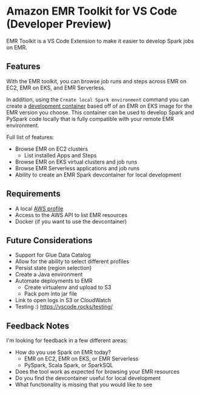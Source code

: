 # Amazon EMR Toolkit for VS Code (Developer Preview)

EMR Toolkit is a VS Code Extension to make it easier to develop Spark jobs on EMR.

## Features

With the EMR toolkit, you can browse job runs and steps across EMR on EC2, EMR on EKS, and EMR Serverless. 

In addition, using the `Create local Spark environment` command you can create a [development container](https://code.visualstudio.com/docs/remote/containers) based off of an EMR on EKS image for the EMR version you choose. This container can be used to develop Spark and PySpark code locally that is fully compatible with your remote EMR environment.

Full list of features:

* Browse EMR on EC2 clusters
    * List installed Apps and Steps
* Browse EMR on EKS virtual clusters and job runs
* Browse EMR Serverless applications and job runs
* Ability to create an EMR Spark devcontainer for local development

## Requirements

- A local [AWS profile](https://docs.aws.amazon.com/cli/latest/userguide/cli-configure-quickstart.html)
- Access to the AWS API to list EMR resources
- Docker (if you want to use the devcontainer)

## Future Considerations

- Support for Glue Data Catalog
- Allow for the ability to select different profiles
- Persist state (region selection)
- Create a Java environment
- Automate deployments to EMR
    - Create virtualenv and upload to S3
    - Pack pom into jar file
- Link to open logs in S3 or CloudWatch
- Testing :) https://vscode.rocks/testing/


## Feedback Notes

I'm looking for feedback in a few different areas:

- How do you use Spark on EMR today?
    - EMR on EC2, EMR on EKS, or EMR Serverless
    - PySpark, Scala Spark, or SparkSQL
- Does the tool work as expected for browsing your EMR resources
- Do you find the devcontainer useful for local development
- What functionality is missing that you would like to see
